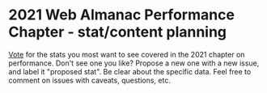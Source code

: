 # 2021 Web Almanac Performance Chapter - stat/content planning

[Vote](https://projects.verou.me/mavoice/?repo=siakaramalegos/performance-almanac&labels=proposed%20stat) for the stats you most want to see covered in the 2021 chapter on performance. Don't see one you like? Propose a new one with a new issue, and label it "proposed stat". Be clear about the specific data. Feel free to comment on issues with caveats, questions, etc.
